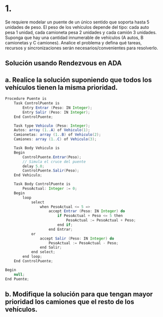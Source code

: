 # 1.  
Se requiere modelar un puente de un único sentido que soporta hasta 5 unidades de peso. 
El peso de los vehículos depende del tipo: cada auto pesa 1 unidad, cada camioneta pesa 2 
unidades  y  cada  camión  3  unidades.  Suponga  que  hay  una  cantidad  innumerable  de 
vehículos  (A  autos,  B  camionetas  y  C  camiones).  Analice  el  problema  y  defina  qué  tareas, 
recursos y sincronizaciones serán necesarios/convenientes para resolverlo. 
## Solución usando Rendezvous en ADA

## a. Realice la solución suponiendo que todos los vehículos tienen la misma prioridad. 
```java
Procedure Puente is
    Task ControlPuente is
        Entry Entrar (Peso: IN Integer);
        Entry Salir (Peso: IN Integer);
    End ControlPuente;

    Task type Vehiculo (Peso: Integer);
    Autos: array (1..A) of Vehiculo(1);
    Camionetas: array (1..B) of Vehiculo(2);
    Camiones: array (1..C) of Vehiculo(3);

    Task Body Vehiculo is
    Begin
        ControlPuente.Entrar(Peso);
        // Simula el cruce del puente
        delay 5.0;
        ControlPuente.Salir(Peso);
    End Vehiculo;

    Task Body ControlPuente is
        PesoActual: Integer := 0;
    Begin
        loop
            select
                when PesoActual <= 5 =>
                    accept Entrar (Peso: IN Integer) do
                        if PesoActual + Peso <= 5 then
                            PesoActual := PesoActual + Peso;
                        end if;
                    end Entrar;
            or
                accept Salir (Peso: IN Integer) do
                    PesoActual := PesoActual - Peso;
                end Salir;
            end select;
        end loop;
    End ControlPuente;

Begin
    null;
End Puente;
```
## b. Modifique la solución para que tengan mayor prioridad los camiones que el resto de los vehículos.